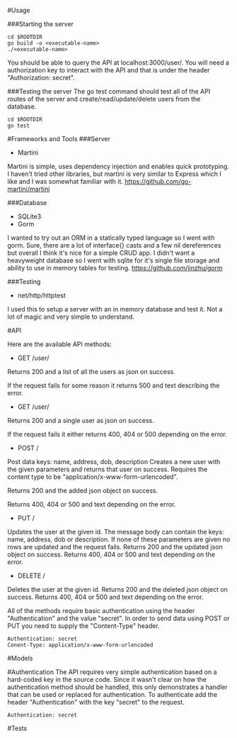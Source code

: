 #Usage

###Starting the server

    cd $ROOTDIR
    go build -o <executable-name>
    ./<executable-name>

You should be able to query the API at localhost:3000/user/. You will need a authorization key to
interact with the API and that is under the header "Authorization: secret".

###Testing the server
The go test command should test all of the API routes of the server and create/read/update/delete
users from the database.

    cd $ROOTDIR
    go test

#Frameworks and Tools
###Server

- Martini

Martini is simple, uses dependency injection and enables quick prototyping.
I haven't tried other libraries, but martini is very similar to Express which I like and I was
somewhat familiar with it.
https://github.com/go-martini/martini


###Database

- SQLite3
- Gorm

I wanted to try out an ORM in a statically typed language so I went with gorm. Sure, there are a lot
of interface{} casts and a few nil dereferences but overall I think it's nice for a simple CRUD app.
I didn't want a heavyweight database so I went with sqlite for it's single file storage and ability
to use in memory tables for testing.
https://github.com/jinzhu/gorm

###Testing

- net/http/httptest

I used this to setup a server with an in memory database and test it. Not a lot
of magic and very simple to understand.

#API

Here are the available API methods:

- GET     /user/

Returns 200 and a list of all the users as json on success.

If the request fails for some reason it returns 500 and text describing the error.

- GET     /user/<id>

Returns 200 and a single user as json on success.

If the request fails it either returns 400, 404 or 500 depending on the error.

- POST    /

Post data keys: name, address, dob, description
Creates a new user with the given parameters and returns that user on success.
Requires the content type to be "application/x-www-form-urlencoded".

Returns 200 and the added json object on success.

Returns 400, 404 or 500 and text depending on the error.

- PUT     /<id>

Updates the user at the given id. The message body can contain the keys: name, address, dob or
description. If none of these parameters are given no rows are updated and the request fails.
Returns 200 and the updated json object on success.
Returns 400, 404 or 500 and text depending on the error.

- DELETE  /<id>

Deletes the user at the given id.
Returns 200 and the deleted json object on success.
Returns 400, 404 or 500 and text depending on the error.


All of the methods require basic authentication using the header "Authentication" and the value
"secret". In order to send data using POST or PUT you need to supply the "Content-Type" header.

    Authentication: secret
    Conent-Type: application/x-www-form-urlencoded


#Models

#Authentication
The API requires very simple authentication based on a hard-coded key in the source code. Since it
wasn't clear on how the authentication method should be handled, this only demonstrates a handler
that can be used or replaced for authentication. To authenticate add the header "Authentication" with
the key "secret" to the request.

    Authentication: secret

#Tests

